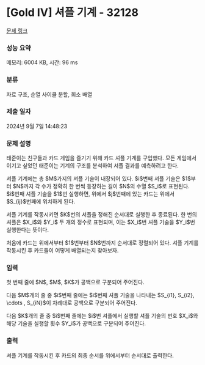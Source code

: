 # [Gold IV] 셔플 기계 - 32128 

[문제 링크](https://www.acmicpc.net/problem/32128) 

### 성능 요약

메모리: 6004 KB, 시간: 96 ms

### 분류

자료 구조, 순열 사이클 분할, 희소 배열

### 제출 일자

2024년 9월 7일 14:48:23

### 문제 설명

<p>태준이는 친구들과 카드 게임을 즐기기 위해 카드 셔플 기계를 구입했다. 모든 게임에서 이기고 싶었던 태준이는 기계의 구조를 분석하여 셔플 결과를 예측하려고 한다.</p>

<p>셔플 기계에는 총 $M$가지의 셔플 기술이 내장되어 있다. $i$번째 셔플 기술은 $1$부터 $N$까지 각 수가 정확히 한 번씩 등장하는 길이 $N$의 수열 $S_i$로 표현된다. $i$번째 셔플 기술을 $1$번 실행하면, 위에서 $j$번째에 있는 카드는 위에서 $S_{ij}$번째에 위치하게 된다.</p>

<p>셔플 기계를 작동시키면 $K$번의 셔플을 정해진 순서대로 실행한 후 종료된다. 한 번의 셔플은 $X_i$와 $Y_i$ 두 개의 정수로 표현되며, 이는 $X_i$번 셔플 기술을 $Y_i$번 실행한다는 뜻이다.</p>

<p>처음에 카드는 위에서부터 $1$번부터 $N$번까지 순서대로 정렬되어 있다. 셔플 기계를 작동시킨 후 카드들이 어떻게 배열되는지 찾아보자.</p>

### 입력 

 <p>첫 번째 줄에 $N$, $M$, $K$가 공백으로 구분되어 주어진다.</p>

<p>다음 $M$개의 줄 중 $i$번째 줄에는 $i$번째 셔플 기술을 나타내는 $S_{i1}, S_{i2}, \cdots , S_{iN}$이 차례대로 공백으로 구분되어 주어진다. </p>

<p>다음 $K$개의 줄 중 $i$번째 줄에는 $i$번 셔플에서 실행할 셔플 기술의 번호 $X_i$와 해당 기술을 실행할 횟수 $Y_i$가 공백으로 구분되어 주어진다.</p>

### 출력 

 <p>셔플 기계를 작동시킨 후 카드의 최종 순서를 위에서부터 순서대로 출력한다.</p>

